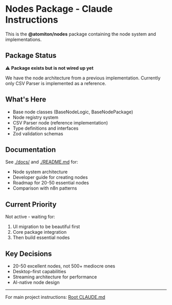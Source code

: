 # Nodes Package - Claude Instructions

This is the **@atomiton/nodes** package containing the node system and implementations.

## Package Status

⚠️ **Package exists but is not wired up yet**

We have the node architecture from a previous implementation. Currently only CSV Parser is implemented as a reference.

## What's Here

- Base node classes (BaseNodeLogic, BaseNodePackage)
- Node registry system
- CSV Parser node (reference implementation)
- Type definitions and interfaces
- Zod validation schemas

## Documentation

See [./docs/](../docs/) and [./README.md](../README.md) for:

- Node system architecture
- Developer guide for creating nodes
- Roadmap for 20-50 essential nodes
- Comparison with n8n patterns

## Current Priority

Not active - waiting for:

1. UI migration to be beautiful first
2. Core package integration
3. Then build essential nodes

## Key Decisions

- 20-50 excellent nodes, not 500+ mediocre ones
- Desktop-first capabilities
- Streaming architecture for performance
- AI-native node design

---

For main project instructions: [Root CLAUDE.md](../../../.claude/CLAUDE.md)
